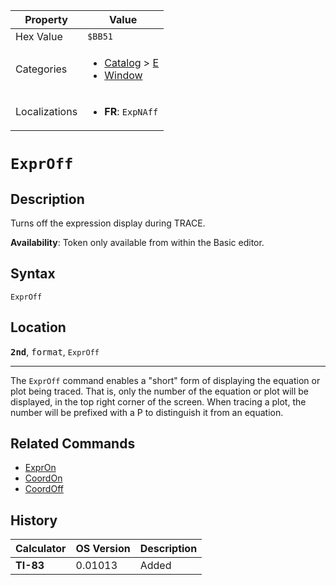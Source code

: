 | Property      | Value |
|---------------|-------|
| Hex Value     | `$BB51`|
| Categories    | <ul><li>[Catalog](<../categories/Catalog.md>) > [E](<../categories/Catalog.md#E>)</li><li>[Window](<../categories/Window.md>)</li></ul> |
| Localizations | <ul><li><b>FR</b>: `ExpNAff`</li></ul> |

# `ExprOff`

## Description
Turns off the expression display during TRACE.


<b>Availability</b>: Token only available from within the Basic editor.

## Syntax
`ExprOff`

## Location
<tt><kbd><b>2nd</b></kbd></tt>, <kbd>format</kbd>, `ExprOff`
<hr>

The `ExprOff` command enables a "short" form of displaying the equation or plot being traced. That is, only the number of the equation or plot will be displayed, in the top right corner of the screen. When tracing a plot, the number will be prefixed with a P to distinguish it from an equation.

## Related Commands

*   [ExprOn](/expron)
*   [CoordOn](/coordon)
*   [CoordOff](/coordoff)

## History
| Calculator | OS Version | Description |
|------------|------------|-------------|
| <b>TI-83</b> | 0.01013 | Added |


